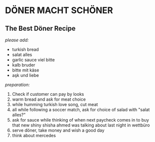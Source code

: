 # DÖNER MACHT SCHÖNER
## The Best Döner Recipe
_please add:_
- turkish bread
- salat alles
- garlic sauce viel bitte
- kalb bruder
- bitte mit käse
- aşk und liebe

_preparation:_
1. Check if customer can pay by looks
2. warm bread and ask for meat choice
3. while humming turkish love song, cut meat
4. all while following a soccer match, ask for
   choice of salad with "salat alles?"
5. ask for sauce while thinking of when next 
   paycheck comes in to buy that new shiny shisha
   ahmed was talking about last night in wettbüro
6. serve döner, take money and wish a good day
7. think about mercedes
